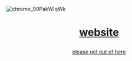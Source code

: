 ![chrome_00PakWlqWk](https://github.com/NotDarkn/website/assets/73033672/4c65bbba-f4b0-4f82-a5d2-b3d64716dbf0)
<h1><p align="center"><a href="https://osu.bio">website</p></h1>
<p align="center">please get out of here</p>
